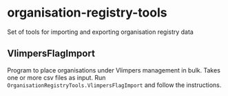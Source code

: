# organisation-registry-tools
Set of tools for importing and exporting organisation registry data

## VlimpersFlagImport
Program to place organisations under Vlimpers management in bulk. Takes one or more csv files as input.
Run `OrganisationRegistryTools.VlimpersFlagImport` and follow the instructions.
